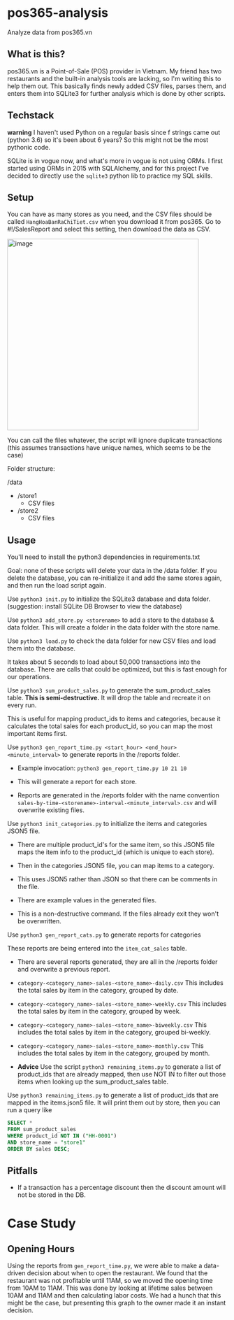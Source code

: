 # pos365-analysis

Analyze data from pos365.vn

## What is this?

pos365.vn is a Point-of-Sale (POS) provider in Vietnam. My friend has two restaurants and the built-in analysis tools
are lacking, so I'm writing this to help them out. This basically finds newly added CSV files, parses them, and enters
them into SQLite3 for further analysis which is done by other scripts.

## Techstack

**warning** I haven't used Python on a regular basis since f strings came out (python 3.6) so it's been about 6 years?
So this might not be the most pythonic code.

SQLite is in vogue now, and what's more in vogue is not using ORMs. I first started
using ORMs in 2015 with SQLAlchemy, and for this project I've decided to directly
use the `sqlite3` python lib to practice my SQL skills.

## Setup

You can have as many stores as you need, and the CSV files should be called `HangHoaBanRaChiTiet.csv` when you download it from pos365. Go to #!/SalesReport and select this setting, then download the data as CSV.

<img width="438" alt="image" src="https://github.com/JCharante/pos365-analysis/assets/13973198/41ba297d-417d-4b41-9426-619e1ee178e8">

You can call the files whatever, the script will ignore duplicate transactions (this assumes transactions have unique names, which seems to be the case)

Folder structure:

/data
  - /store1
    - CSV files
  - /store2
    - CSV files

## Usage

You'll need to install the python3 dependencies in requirements.txt

Goal: none of these scripts will delete your data in the /data folder. If you delete the database, 
you can re-initialize it and add the same stores again, and then run the load script again.

Use `python3 init.py` to initialize the SQLite3 database and data folder. (suggestion: install SQLite DB Browser to view the database)

Use `python3 add_store.py <storename>` to add a store to the database & data folder. This will create a folder in the data folder with the store name.

Use `python3 load.py` to check the data folder for new CSV files and load them into the database.

It takes about 5 seconds to load about 50,000 transactions into the database. There are
calls that could be optimized, but this is fast enough for our operations.

Use `python3 sum_product_sales.py` to generate the sum_product_sales table.
**This is semi-destructive.** It will drop the table and recreate it on every run.

This is useful for mapping product_ids to items and categories, because it calculates
the total sales for each product_id, so you can map the most important items first.

Use `python3 gen_report_time.py <start_hour> <end_hour> <minute_interval>` to generate reports in the /reports folder.

- Example invocation: `python3 gen_report_time.py 10 21 10`

- This will generate a report for each store.

- Reports are generated in the /reports folder with the name convention `sales-by-time-<storename>-interval-<minute_interval>.csv` and will overwrite existing files.

Use `python3 init_categories.py` to initialize the items and categories JSON5 file.

- There are multiple product_id's for the same item, so this JSON5 file
maps the item info to the product_id (which is unique to each store).

- Then in the categories JSON5 file, you can map items to a category.

- This uses JSON5 rather than JSON so that there can be comments in the file.

- There are example values in the generated files.

- This is a non-destructive command. If the files already exit they won't be overwritten. 

Use `python3 gen_report_cats.py` to generate reports for categories

These reports are being entered into the `item_cat_sales` table.

- There are several reports generated, they are all in the /reports folder and overwrite a previous report.

- `category-<category_name>-sales-<store_name>-daily.csv` 
This includes the total sales by item in the category, grouped by date.

- `category-<category_name>-sales-<store_name>-weekly.csv` 
This includes the total sales by item in the category, grouped by week.

- `category-<category_name>-sales-<store_name>-biweekly.csv` 
This includes the total sales by item in the category, grouped bi-weekly.

- `category-<category_name>-sales-<store_name>-monthly.csv` 
This includes the total sales by item in the category, grouped by month.

- **Advice** Use the script `python3 remaining_items.py` to generate a list of product_ids that are already mapped, 
then use NOT IN to filter out those items when looking up the sum_product_sales table.

Use `python3 remaining_items.py` to generate a list of product_ids that are
mapped in the items.json5 file. It will print them out by store,
then you can run a query like

```sql
SELECT * 
FROM sum_product_sales 
WHERE product_id NOT IN ("HH-0001") 
AND store_name = "store1"
ORDER BY sales DESC;
```


## Pitfalls

- If a transaction has a percentage discount then the discount amount will not be stored in the DB.

# Case Study

## Opening Hours

Using the reports from `gen_report_time.py`, we were able to make a data-driven decision about
when to open the restaurant. We found that the restaurant was not profitable until 11AM, so
we moved the opening time from 10AM to 11AM. This was done by looking at lifetime sales between
10AM and 11AM and then calculating labor costs. We had a hunch that this might be the case,
but presenting this graph to the owner made it an instant decision.
